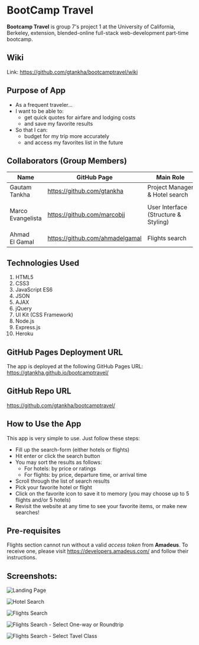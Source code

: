 # BootCamp Travel

**Bootcamp Travel** is group 7's project 1 at the University of California, Berkeley, extension, blended-online full-stack web-development part-time bootcamp.

## Wiki

Link: https://github.com/gtankha/bootcamptravel/wiki

## Purpose of App

- As a frequent traveler...
- I want to be able to:
  - get quick quotes for airfare and lodging costs
  - and save my favorite results
- So that I can:
  - budget for my trip more accurately
  - and access my favorites list in the future

## Collaborators (Group Members)

| Name              | GitHub Page                     | Main Role                            | Files                                    |
| ----------------- | ------------------------------- | ------------------------------------ | ---------------------------------------- |
| Gautam Tankha     | https://github.com/gtankha      | Project Manager & Hotel search       | `hotel.js`                               |
| Marco Evangelista | https://github.com/marcobjj     | User Interface (Structure & Styling) | `index.html`, `style.css`, & `script.js` |
| Ahmad El Gamal    | https://github.com/ahmadelgamal | Flights search                       | `flights.js`                             |

## Technologies Used

1. HTML5
2. CSS3
3. JavaScript ES6
4. JSON
5. AJAX
6. jQuery
7. UI Kit (CSS Framework)
8. Node.js
9. Express.js
10. Heroku

## GitHub Pages Deployment URL

The app is deployed at the following GitHub Pages URL: https://gtankha.github.io/bootcamptravel/

## GitHub Repo URL

https://github.com/gtankha/bootcamptravel/

## How to Use the App

This app is very simple to use. Just follow these steps:

- Fill up the search-form (either hotels or flights)
- Hit enter or click the search button
- You may sort the results as follows:
  - For hotels: by price or ratings
  - For flights: by price, departure time, or arrival time
- Scroll through the list of search results
- Pick your favorite hotel or flight
- Click on the favorite icon to save it to memory (you may choose up to 5 flights and/or 5 hotels)
- Revisit the website at any time to see your favorite items, or make new searches!

## Pre-requisites

Flights section cannot run without a valid _access token_ from **Amadeus**. To receive one, please visit https://developers.amadeus.com/ and follow their instructions.

## Screenshots:

![Landing Page](./public/assets/images/screen-shot-1.jpg)

![Hotel Search](./public/assets/images/screen-shot-3.jpg)

![Flights Search](./public/assets/images/screen-shot-2.jpg)

![Flights Search - Select One-way or Roundtrip](./public/assets/images/screen-shot-4.PNG)

![Flights Search - Select Tavel Class](./public/assets/images/screen-shot-5.PNG)
